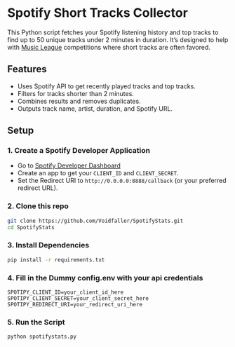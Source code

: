 # Spotify Short Tracks Collector

This Python script fetches your Spotify listening history and top tracks to find up to 50 unique tracks under 2 minutes in duration. It’s designed to help with [Music League](https://www.musicleague.com/) competitions where short tracks are often favored.

## Features

- Uses Spotify API to get recently played tracks and top tracks.
- Filters for tracks shorter than 2 minutes.
- Combines results and removes duplicates.
- Outputs track name, artist, duration, and Spotify URL.

## Setup

### 1. Create a Spotify Developer Application

- Go to [Spotify Developer Dashboard](https://developer.spotify.com/dashboard/applications)
- Create an app to get your `CLIENT_ID` and `CLIENT_SECRET`.
- Set the Redirect URI to `http://0.0.0.0:8888/callback` (or your preferred redirect URL).

### 2. Clone this repo

```bash
git clone https://github.com/Voidfaller/SpotifyStats.git
cd SpotifyStats
```

### 3. Install Dependencies
```bash
pip install -r requirements.txt
```

### 4. Fill in the Dummy config.env with your api credentials
```.env
SPOTIPY_CLIENT_ID=your_client_id_here
SPOTIPY_CLIENT_SECRET=your_client_secret_here
SPOTIPY_REDIRECT_URI=your_redirect_uri_here
```

### 5. Run the Script

```bash
python spotifystats.py
```
